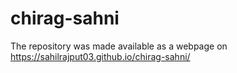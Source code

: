 # chirag-sahni
The repository was made available as a webpage on https://sahilrajput03.github.io/chirag-sahni/
